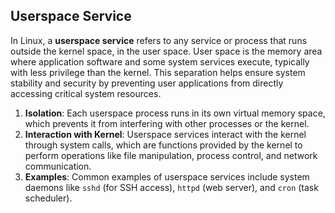 ## Userspace Service

In Linux, a **userspace service** refers to any service or process that runs outside the kernel space, in the user space. User space is the memory area where application software and some system services execute, typically with less privilege than the kernel. This separation helps ensure system stability and security by preventing user applications from directly accessing critical system resources.

1. **Isolation**: Each userspace process runs in its own virtual memory space, which prevents it from interfering with other processes or the kernel.
2. **Interaction with Kernel**: Userspace services interact with the kernel through system calls, which are functions provided by the kernel to perform operations like file manipulation, process control, and network communication.
3. **Examples**: Common examples of userspace services include system daemons like `sshd` (for SSH access), `httpd` (web server), and `cron` (task scheduler).
